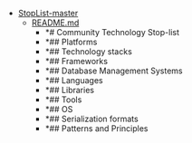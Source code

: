 - <a href = "E:\Node_projects\Node_Way\ArchivTSH_2\ArhivMetarhia_2\StopList-master\cat.StopList-master\dir.StopList-master.md">StopList-master</a>
    - <a href = "E:\Node_projects\Node_Way\ArchivTSH_2\ArhivMetarhia_2\StopList-master\README.md">README.md</a>
        - *# Community Technology Stop-list
        - *## Platforms
        - *## Technology stacks
        - *## Frameworks
        - *## Database Management Systems
        - *## Languages
        - *## Libraries
        - *## Tools
        - *## OS
        - *## Serialization formats
        - *## Patterns and Principles
